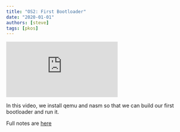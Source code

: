 ```yaml
---
title: "OS2: First Bootloader"
date: "2020-01-01"
authors: [steve]
tags: [pkos]
---
```


<iframe className="youtube-video-player" src="https://www.youtube.com/embed/1lAuJoPZ3Q0" title="YouTube video player" frameBorder="0" allow="accelerometer; autoplay; clipboard-write; encrypted-media; gyroscope; picture-in-picture" allowFullScreen></iframe>

In this video, we install qemu and nasm so that we can build our first bootloader and run it.

Full notes are [here](/docs/pkos/os2)